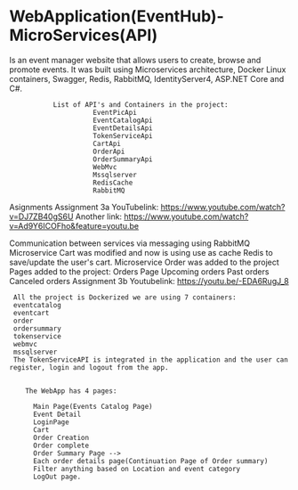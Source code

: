 # WebApplication(EventHub)-MicroServices(API)
 
Is an event manager website that allows users to create, browse and promote events. 
It was built using Microservices architecture, Docker Linux containers, Swagger, Redis, RabbitMQ, IdentityServer4, ASP.NET Core and C#.

               List of API's and Containers in the project:
                         EventPicApi
                         EventCatalogApi
                         EventDetailsApi
                         TokenServiceApi
                         CartApi
                         OrderApi
                         OrderSummaryApi
                         WebMvc
                         Mssqlserver
                         RedisCache
                         RabbitMQ
     
Asignments
Assignment 3a
YouTubelink: https://www.youtube.com/watch?v=DJ7ZB40gS6U
Another link: https://www.youtube.com/watch?v=Ad9Y6ICOFho&feature=youtu.be

Communication between services via messaging using RabbitMQ
Microservice Cart was modified and now is using use as cache Redis to save/update the user's cart.
Microservice Order was added to the project
Pages added to the project:
Orders Page
Upcoming orders
Past orders
Canceled orders
Assignment 3b
Youtubelink: https://youtu.be/-EDA6RugJ_8

     All the project is Dockerized we are using 7 containers:
     eventcatalog
     eventcart
     order
     ordersummary
     tokenservice
     webmvc
     mssqlserver
     The TokenServiceAPI is integrated in the application and the user can register, login and logout from the app.
     

        The WebApp has 4 pages:

          Main Page(Events Catalog Page)
          Event Detail
          LoginPage
          Cart 
          Order Creation
          Order complete
          Order Summary Page -->
          Each order details page(Continuation Page of Order summary)
          Filter anything based on Location and event category
          LogOut page.




